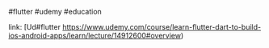 #flutter #udemy #education

link: [Ud#flutter https://www.udemy.com/course/learn-flutter-dart-to-build-ios-android-apps/learn/lecture/14912600#overview)
